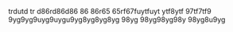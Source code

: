 trdutd tr d86rd86d86 86 86r65 65rf67fuytfuyt ytf8ytf 97tf7tf9 9yg9yg9uyg9uygu9yg8yg8yg8yg   98yg 98yg98yg98y 98yg8u9yg